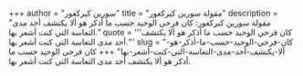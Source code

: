 +++
author = "سورين كيركغور"
title = "مقولة سورين كيركغور"
description = "مقولة سورين كيركغور: كان فرحي الوحيد حسب ما أذكر هو ألا يكتشف أحد مدى التعاسة التي كنت أشعر بها."
quote = '''كان فرحي الوحيد حسب ما أذكر هو ألا يكتشف أحد مدى التعاسة التي كنت أشعر بها.'''
slug = "كان-فرحي-الوحيد-حسب-ما-أذكر-هو-ألا-يكتشف-أحد-مدى-التعاسة-التي-كنت-أشعر-بها"
+++
كان فرحي الوحيد حسب ما أذكر هو ألا يكتشف أحد مدى التعاسة التي كنت أشعر بها.
